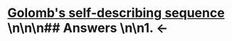 # [Golomb's self-describing sequence](https://projecteuler.net/problem=341) \n\n\n## Answers \n\n1. &larr;
